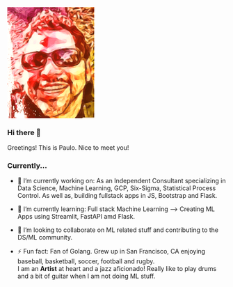 
<img src="https://github.com/pau-lo/pau-lo/blob/main/assets/best.png" width=200 align=center>


### Hi there 👋

Greetings!  This is Paulo.  Nice to meet you!

### Currently...

- 🔭 I’m currently working on: As an Independent Consultant specializing in Data Science, Machine Learning, GCP, Six-Sigma, Statistical Process Control.  As well as, building fullstack apps in JS, Bootstrap and Flask.

- 🌱 I’m currently learning:  Full stack Machine Learning --> Creating ML Apps using Streamlit, FastAPI amd Flask.

- 👯 I’m looking to collaborate on ML related stuff and contributing to the DS/ML community.

- ⚡ Fun fact: Fan of Golang.  Grew up in San Francisco, CA enjoying baseball, basketball, soccer, football and rugby.  
I am an **Artist** at heart and a jazz aficionado! Really like to play drums and a bit of guitar when I am not doing ML stuff.



          
     


<!--
**pau-lo/pau-lo** is a ✨ _special_ ✨ repository because its `README.md` (this file) appears on your GitHub profile.

Here are some ideas to get you started:

- 🔭 I’m currently working on ...
- 🌱 I’m currently learning ...
- 👯 I’m looking to collaborate on ...
- 🤔 I’m looking for help with ...
- 💬 Ask me about ...
- 📫 How to reach me: ...
- 😄 Pronouns: ...
- ⚡ Fun fact: ...
-->

